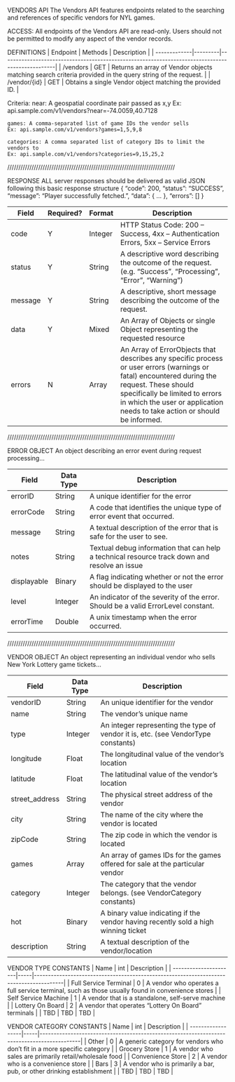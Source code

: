 VENDORS API
The Vendors API features endpoints related to the searching and references of specific vendors for NYL games.

ACCESS:
    All endpoints of the Vendors API are read-only. Users should not be permitted to modify any aspect of the vendor records.

DEFINITIONS
| Endpoint     | Methods | Description |
| -------------|---------|-------------------------------------------------------------------------------------------------|
| /vendors     | GET     | Returns an array of Vendor objects matching search criteria provided in the query string of the request. |
| /vendor/{id} | GET     | Obtains a single Vendor object matching the provided ID. |


Criteria:
    near: A geospatial coordinate pair passed as x,y
    Ex: api.sample.com/v1/vendors?near=-74.0059,40.7128

    games: A comma-separated list of game IDs the vendor sells
    Ex: api.sample.com/v1/vendors?games=1,5,9,8

    categories: A comma separated list of category IDs to limit the vendors to
    Ex: api.sample.com/v1/vendors?categories=9,15,25,2

////////////////////////////////////////////////////////////////////////////

RESPONSE
ALL server responses should be delivered as valid JSON following this basic response structure
{
“code”: 200,
“status”: “SUCCESS”,
“message”: “Player successfully fetched.”, “data”: { ... },
“errors”: []
}

| Field   | Required? | Format  | Description                                                                          |
| --------|-----------|---------|--------------------------------------------------------------------------------------|
| code    | Y         | Integer | HTTP Status Code: 200 – Success, 4xx – Authentication Errors, 5xx – Service Errors   |
| status  | Y         | String  | A descriptive word describing the outcome of the request. (e.g. “Success”, “Processing”, “Error”, “Warning”) |
| message | Y         | String  | A descriptive, short message describing the outcome of the request. |
| data    | Y         | Mixed   | An Array of Objects or single Object representing the requested resource |
| errors  | N         | Array   | An Array of ErrorObjects that describes any specific process or user errors (warnings or fatal) encountered during the request. These should specifically be limited to errors in which the user or application needs to take action or should be informed.


////////////////////////////////////////////////////////////////////////////


ERROR OBJECT
An object describing an error event during request processing...

| Field       | Data Type | Description                                                                                |
| ------------|-----------|--------------------------------------------------------------------------------------------|
| errorID     | String    | A unique identifier for the error                                                          |
| errorCode   | String    | A code that identifies the unique type of error event that occurred.                       |
| message     | String    | A textual description of the error that is safe for the user to see.                       |
| notes       | String    | Textual debug information that can help a technical resource track down and resolve an issue |
| displayable | Binary    | A flag indicating whether or not the error should be displayed to the user                 |
| level       | Integer   | An indicator of the severity of the error. Should be a valid ErrorLevel constant.          |
| errorTime   | Double    | A unix timestamp when the error occurred.                                                  |


////////////////////////////////////////////////////////////////////////////


VENDOR OBJECT
An object representing an individual vendor who sells New York Lottery game tickets...

| Field          | Data Type | Description                                                                             |
| ---------------|-----------|-----------------------------------------------------------------------------------------|
| vendorID       | String    | An unique identifier for the vendor                                                     |
| name           | String    | The vendor’s unique name                                                                |
| type           | Integer   | An integer representing the type of vendor it is, etc. (see VendorType constants)       |
| longitude      | Float     | The longitudinal value of the vendor’s location                                         |
| latitude       | Float     | The latitudinal value of the vendor’s location                                          |
| street_address | String    | The physical street address of the vendor                                               |
| city           | String    | The name of the city where the vendor is located                                        |
| zipCode        | String    | The zip code in which the vendor is located                                             |
| games          | Array     | An array of games IDs for the games offered for sale at the particular vendor           |
| category       | Integer   | The category that the vendor belongs. (see VendorCategory constants)                    |
| hot            | Binary    | A binary value indicating if the vendor having recently sold a high winning ticket      |
| description    | String    | A textual description of the vendor/location                                            |

VENDOR TYPE CONSTANTS
| Name                  | int | Description                                                                            |
| ----------------------|-----|----------------------------------------------------------------------------------------|
| Full Service Terminal | 0   | A vendor who operates a full service terminal, such as those usually found in convenience stores |
| Self Service Machine  | 1   | A vendor that is a standalone, self-serve machine                                      |
| Lottery On Board      | 2   | A vendor that operates “Lottery On Board” terminals                                    |
| TBD                   | TBD | TBD                                                                                    |


VENDOR CATEGORY CONSTANTS
| Name              | int | Description                                                                                |
| ------------------|-----|--------------------------------------------------------------------------------------------|
| Other             | 0   | A generic category for vendors who don’t fit in a more specific category                   |
| Grocery Store     | 1   | A vendor who sales are primarily retail/wholesale food                                     |
| Convenience Store | 2   | A vendor who is a convenience store                                                        |
| Bars              | 3   | A vendor who is primarily a bar, pub, or other drinking establishment                      |
| TBD               | TBD | TBD                                                                                        |

